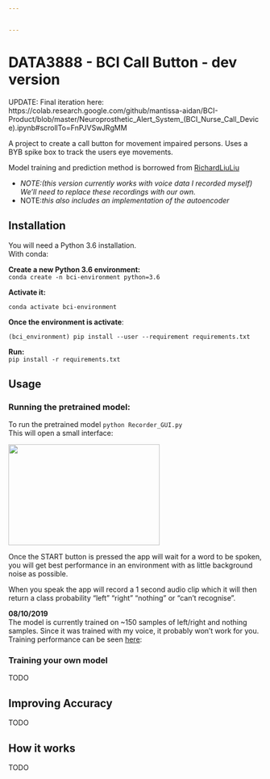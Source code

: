 ```yaml
---


---
```


<h1 id="data3888---bci-call-button---dev-version">DATA3888 - BCI Call Button - dev version</h1>
<p>UPDATE: Final iteration here: https://colab.research.google.com/github/mantissa-aidan/BCI-Product/blob/master/Neuroprosthetic_Alert_System_(BCI_Nurse_Call_Device).ipynb#scrollTo=FnPJVSwJRgMM

<p>A project to create a call button for movement impaired persons. Uses a BYB spike box to track the users eye movements.</p>
<p>Model training and prediction method is borrowed from <a href="https://github.com/RichardLiuLiu/Spoken_Number_Recognition">RichardLiuLiu</a></p>
<ul>
<li><em>NOTE:(this version currently works with voice data I recorded myself) We’ll need to replace these recordings with our own.</em></li>
<li>NOTE:<em>this also includes an implementation of the autoencoder</em></li>
</ul>
<h2 id="installation">Installation</h2>
<p>You will need a Python 3.6 installation.<br>
With conda:</p>
<p><strong>Create a new Python 3.6 environment:</strong><br>
<code>conda create -n bci-environment python=3.6</code></p>
<p><strong>Activate it:</strong></p>
<pre><code>conda activate bci-environment
</code></pre>
<p><strong>Once the environment is activate</strong>:</p>
<pre><code>(bci_environment) pip install --user --requirement requirements.txt
</code></pre>
<p><strong>Run:</strong><br>
<code>pip install -r requirements.txt</code></p>
<h2 id="usage">Usage</h2>
<h3 id="running-the-pretrained-model">Running the pretrained model:</h3>
<p>To run the pretrained model <code>python Recorder_GUI.py</code><br>
This will open a small interface:</p>
<img src="https://i.imgur.com/MgCKC49.gif" width="300" height="200">
<p>Once the START button is pressed the app will wait for a word to be spoken, you will get best performance in an environment with as little background noise as possible.</p>
<p>When you speak the app will record a 1 second audio clip which it will then return a class probability “left” “right” “nothing” or “can’t recognise”.</p>
<p><strong>08/10/2019</strong><br>
The model is currently trained on ~150 samples of left/right and nothing samples.  Since it was trained with my voice, it probably won’t work for you.<br>
Training performance can be seen <a href="https://app.wandb.ai/z3467842/uncategorized?workspace=user-z3467842">here</a>:</p>
<h3 id="training-your-own-model">Training your own model</h3>
<p>TODO</p>
<h2 id="improving-accuracy">Improving Accuracy</h2>
<p>TODO</p>
<h2 id="how-it-works">How it works</h2>
<p>TODO</p>

